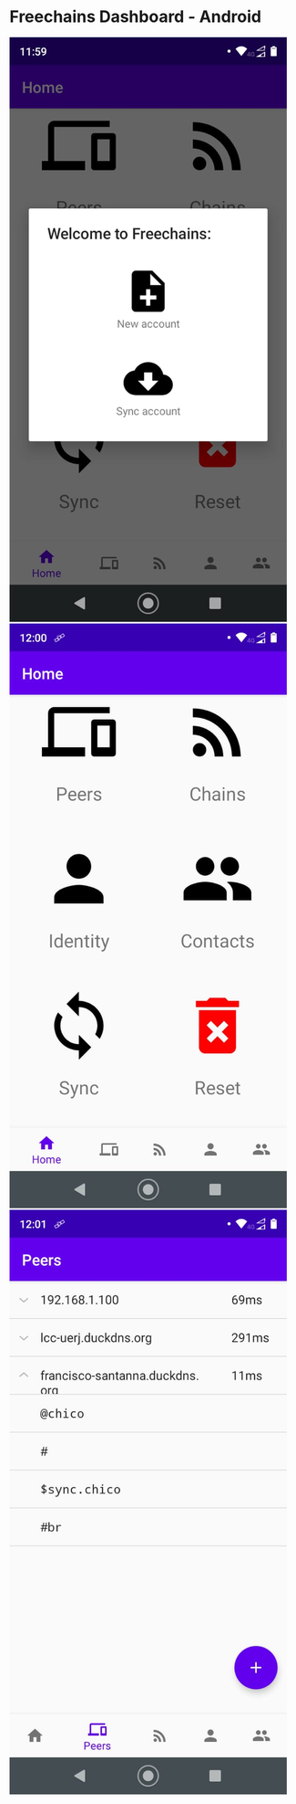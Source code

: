 # Freechains Dashboard - Android

<img src="docs/img-01.jpeg">
<img src="docs/img-02.jpeg">
<img src="docs/img-03.jpeg">
